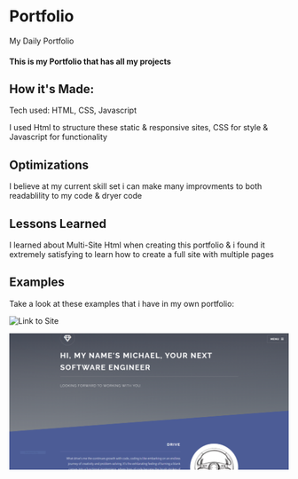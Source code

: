 # Portfolio
My Daily Portfolio

#### This is my Portfolio that has all my projects

## How it's Made:
Tech used: HTML, CSS, Javascript

I used Html to structure these static & responsive sites, CSS for style & Javascript for functionality

## Optimizations
I believe at my current skill set i can make many improvments to both readablility to my code & dryer code

## Lessons Learned
I learned about Multi-Site Html when creating this portfolio & i found it extremely satisfying to learn how to create a full site with multiple pages

## Examples
Take a look at these examples that i have in my own portfolio:

![Link to Site](https://michaelariasdls.github.io/hostedport/)

![Image Alt Text](./images/portfolioimg.PNG)